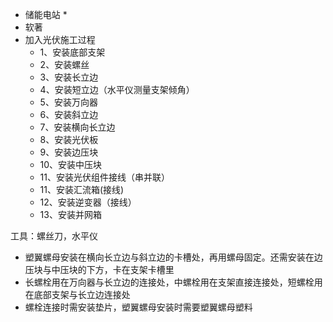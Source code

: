 * 储能电站 *
* 软著
* 加入光伏施工过程
  * 1、安装底部支架
  * 2、安装螺丝
  * 3、安装长立边
  * 4、安装短立边（水平仪测量支架倾角）
  * 5、安装万向器
  * 6、安装斜立边
  * 7、安装横向长立边
  * 8、安装光伏板
  * 9、安装边压块
  * 10、安装中压块
  * 11、安装光伏组件接线（串并联）
  * 11、安装汇流箱(接线)
  * 12、安装逆变器（接线）
  * 13、安装并网箱

工具：螺丝刀，水平仪
* 塑翼螺母安装在横向长立边与斜立边的卡槽处，再用螺母固定。还需安装在边压块与中压块的下方，卡在支架卡槽里
* 长螺栓用在万向器与长立边的连接处，中螺栓用在支架直接连接处，短螺栓用在底部支架与长立边连接处
* 螺栓连接时需安装垫片，塑翼螺母安装时需要塑翼螺母塑料
  